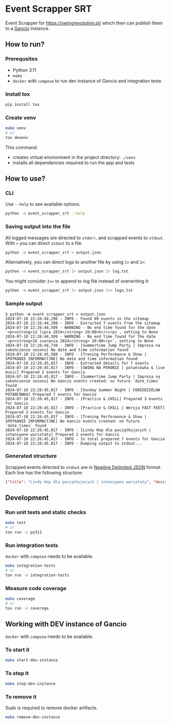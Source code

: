 # Event Scrapper SRT

Event Scrapper for <https://swingrevolution.pl/> which then can publish them to a [Gancio](https://gancio.org/) instance.

## How to run?

### Prerequsites

- Python 3.11
- `make`
- `docker` with `compose` to run dev instance of Gancio and integration tests

### Install tox

```bash
pip install tox
```

### Create venv

```bash
make venv
# or
tox devenv
```

This command:

- creates virtual environment in the project directory: `./venv`
- installs all dependencies required to run the app and tests

## How to use?

### CLI

Use `--help` to see available options.

```bash
python -m event_scrapper_srt --help
```

### Saving output into the file

All logged messages are directed to `stderr`, and scrapped events to `stdout`. With `>` you can direct `stdout` to a file.

```bash
python -m event_scrapper_srt > output.json
```

Alternatively, you can direct logs to another file by using `1>` and `2>`:

```bash
python -m event_scrapper_srt 1> output.json 2> log.txt
```

You might consider `2>>` to append to log file instead of overwriting it:

```bash
python -m event_scrapper_srt 1> output.json 2>> logs.txt
```

### Sample output

```con
$ python -m event_scrapper_srt > output.json
2024-07-10 22:26:44,296 - INFO - Found 69 events in the sitemap
2024-07-10 22:26:44,298 - INFO - Extracted 7 events from the sitemap
2024-07-10 22:26:44,509 - WARNING - No end time found for the date `<p><strong>12 lipca 2024</strong> 20:00<hr/></p>`, setting to None
2024-07-10 22:26:44,509 - WARNING - No end time found for the date `<p><strong>16 sierpnia 2024</strong> 20:00</p>`, setting to None
2024-07-10 22:26:44,730 - INFO - [Summertime Jump Party | Impreza na zakończenie sezonu] No date and time information found
2024-07-10 22:26:45,580 - INFO - [Trening Performance & Show | SPOTKANIE INFORMACYJNE] No date and time information found
2024-07-10 22:26:45,817 - INFO - Extracted details for 7 events
2024-07-10 22:26:45,817 - INFO - [SWING NA PERONIE | potańcówka & live music] Prepared 2 events for Gancio
2024-07-10 22:26:45,817 - INFO - [Summertime Jump Party | Impreza na zakończenie sezonu] No Gancio events created: no future `date_times` found
2024-07-10 22:26:45,817 - INFO - [Sunday Summer Night | CONIEDZIELNA POTAŃCÓWKA] Prepared 7 events for Gancio
2024-07-10 22:26:45,817 - INFO - [Practice & CHILL] Prepared 3 events for Gancio
2024-07-10 22:26:45,817 - INFO - [Practice & CHILL | Wersja FAST FEET] Prepared 3 events for Gancio
2024-07-10 22:26:45,817 - INFO - [Trening Performance & Show | SPOTKANIE INFORMACYJNE] No Gancio events created: no future `date_times` found
2024-07-10 22:26:45,817 - INFO - [Lindy Hop dla początkujacych | intensywne warsztaty] Prepared 1 events for Gancio
2024-07-10 22:26:45,817 - INFO - In total prepared 7 events for Gancio
2024-07-10 22:26:45,817 - INFO - Dumping output to stdout...
```

### Generated structure

Scrapped events directed to `stdout` are in [Newline Delimited JSON](https://github.com/ndjson/ndjson-spec) format. Each line has the following structure:

```json
{"title": "Lindy Hop dla początkujacych | intensywne warsztaty", "description": "<p>Daj się zarazić swingowym bakcylem...<snipped>", "place_name": "Studio Swing Revolution Trójmiasto", "place_address": "Łąkowa 35/38, Gdańsk", "online_locations": ["https://swingrevolution.pl/warsztaty-lindy-hop-od-podstaw/"], "start_datetime": 1722074400, "end_datetime": 1722085200, "multidate": 1, "tags": ["swing"], "image_url": "https://swingrevolution.pl/wp-content/uploads/2022/04/351150267_646835474155254_2037209978322475013_n.jpg"}
```

## Development

### Run unit tests and static checks

```bash
make test
# or
tox run -e py311
```

### Run integration tests

`docker` with `compose` needs to be available.

```bash
make integration-tests
# or
tox run -e integration-tests
```

### Measure code coverage

```bash
make coverage
# or
tox run -e coverage
```

## Working with DEV instance of Gancio

`docker` with `compose` needs to be available.

### To start it

```bash
make start-dev-instance
```

### To stop it

```bash
make stop-dev-instance
```

### To remove it

Sudo is required to remove docker artifacts.

```bash
make remove-dev-instance
```
